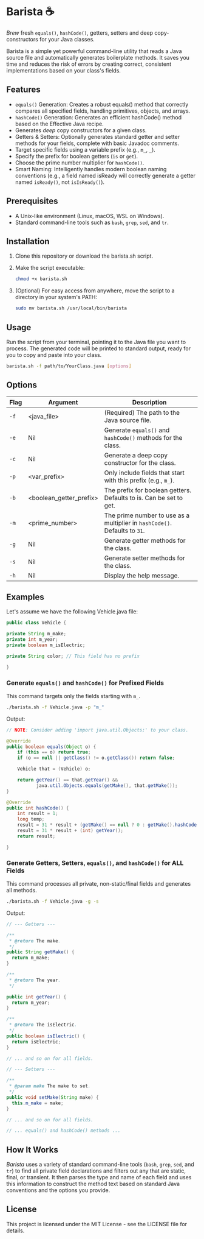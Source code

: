 # Barista ☕

_Brew_ fresh `equals()`, `hashCode()`, getters, setters and deep copy-constructors for your Java classes.

Barista is a simple yet powerful command-line utility that reads a Java source file and automatically generates boilerplate methods. It saves you time and reduces the risk of errors by creating correct, consistent implementations based on your class's fields.

## Features

* `equals()` Generation: Creates a robust equals() method that correctly compares all specified fields, handling primitives, objects, and arrays.
* `hashCode()` Generation: Generates an efficient hashCode() method based on the Effective Java recipe.
* Generates _deep_ copy constructors for a given class.
* Getters & Setters: Optionally generates standard getter and setter methods for your fields, complete with basic Javadoc comments.
* Target specific fields using a variable prefix (e.g., `m_`, `_`).
* Specify the prefix for boolean getters (`is` or `get`).
* Choose the prime number multiplier for `hashCode()`.
* Smart Naming: Intelligently handles modern boolean naming conventions (e.g., a field named isReady will correctly generate a getter named `isReady()`, not `isIsReady()`).

## Prerequisites

* A Unix-like environment (Linux, macOS, WSL on Windows).
* Standard command-line tools such as `bash`, `grep`, `sed`, and `tr`.

## Installation

1. Clone this repository or download the barista.sh script.

1. Make the script executable:

    ```sh
    chmod +x barista.sh
    ```

1. (Optional) For easy access from anywhere, move the script to a directory in your system's PATH:

    ```sh
    sudo mv barista.sh /usr/local/bin/barista
    ```

## Usage

Run the script from your terminal, pointing it to the Java file you want to process. The generated code will be printed to standard output, ready for you to copy and paste into your class.

```sh
barista.sh -f path/to/YourClass.java [options]
```

## Options

|Flag|Argument|Description|
|----|--------|-----------|
|`-f`|<java_file>|(Required) The path to the Java source file.|
|`-e`|Nil|Generate `equals()` and `hashCode()` methods for the class.|
|`-c`|Nil|Generate a deep copy constructor for the class.|
|`-p`|<var_prefix>|Only include fields that start with this prefix (e.g., `m_`).|
|`-b`|<boolean_getter_prefix>|The prefix for boolean getters. Defaults to is. Can be set to get.|
|`-m`|<prime_number>|The prime number to use as a multiplier in `hashCode()`. Defaults to `31`.|
|`-g`|Nil|Generate getter methods for the class.|
|`-s`|Nil|Generate setter methods for the class.|
|`-h`|Nil|Display the help message.|

## Examples

Let's assume we have the following Vehicle.java file:

```java
public class Vehicle {

private String m_make;
private int m_year;
private boolean m_isElectric;

private String color; // This field has no prefix

}
```

### Generate `equals()` and `hashCode()` for Prefixed Fields

This command targets only the fields starting with `m_`.

```sh
./barista.sh -f Vehicle.java -p "m_"
```

Output:

```java
// NOTE: Consider adding 'import java.util.Objects;' to your class.

@Override
public boolean equals(Object o) {
    if (this == o) return true;
    if (o == null || getClass() != o.getClass()) return false;

    Vehicle that = (Vehicle) o;

    return getYear() == that.getYear() &&
           java.util.Objects.equals(getMake(), that.getMake());
}

@Override
public int hashCode() {
    int result = 1;
    long temp;
    result = 31 * result + (getMake() == null ? 0 : getMake().hashCode());
    result = 31 * result + (int) getYear();
    return result;

}
```

### Generate Getters, Setters, `equals()`, and `hashCode()` for ALL Fields

This command processes all private, non-static/final fields and generates all methods.

```sh
./barista.sh -f Vehicle.java -g -s
```

Output:

```java
// --- Getters ---

/**
 * @return The make.
 */
public String getMake() {
  return m_make;
}

/**
 * @return The year.
 */

public int getYear() {
  return m_year;
}

/**
 * @return The isElectric.
 */
public boolean isElectric() {
  return isElectric;
}

// ... and so on for all fields.

// --- Setters ---

/**
 * @param make The make to set.
 */
public void setMake(String make) {
  this.m_make = make;
}

// ... and so on for all fields.

// ... equals() and hashCode() methods ...
```

## How It Works

_Barista_ uses a variety of standard command-line tools (`bash`, `grep`, `sed`, and `tr`) to find all private field declarations and filters out any that are static, final, or transient. It then parses the type and name of each field and uses this information to construct the method text based on standard Java conventions and the options you provide.

## License

This project is licensed under the MIT License - see the LICENSE file for details.
